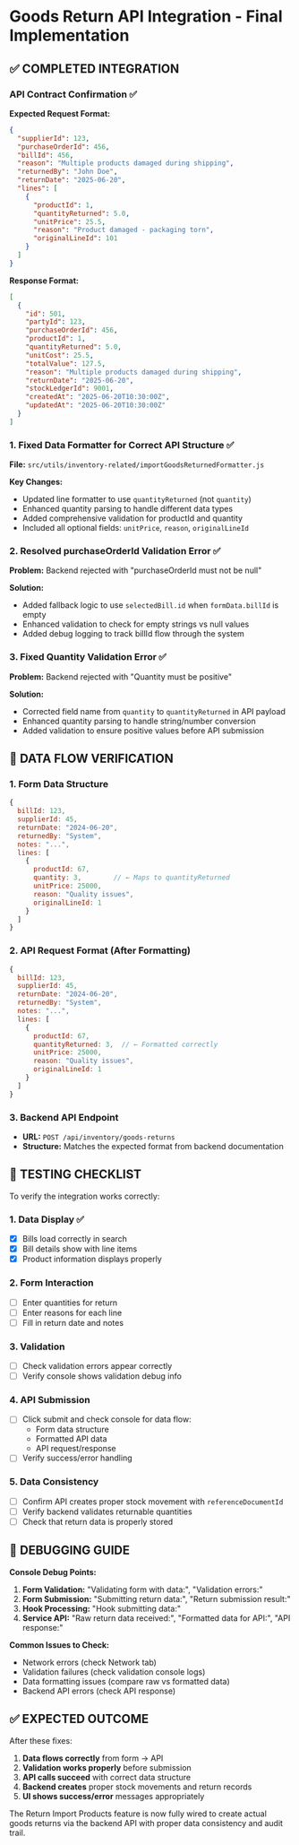 # Goods Return API Integration - Final Implementation

## ✅ COMPLETED INTEGRATION

### API Contract Confirmation ✅

**Expected Request Format:**

```json
{
  "supplierId": 123,
  "purchaseOrderId": 456,
  "billId": 456,
  "reason": "Multiple products damaged during shipping",
  "returnedBy": "John Doe",
  "returnDate": "2025-06-20",
  "lines": [
    {
      "productId": 1,
      "quantityReturned": 5.0,
      "unitPrice": 25.5,
      "reason": "Product damaged - packaging torn",
      "originalLineId": 101
    }
  ]
}
```

**Response Format:**

```json
[
  {
    "id": 501,
    "partyId": 123,
    "purchaseOrderId": 456,
    "productId": 1,
    "quantityReturned": 5.0,
    "unitCost": 25.5,
    "totalValue": 127.5,
    "reason": "Multiple products damaged during shipping",
    "returnDate": "2025-06-20",
    "stockLedgerId": 9001,
    "createdAt": "2025-06-20T10:30:00Z",
    "updatedAt": "2025-06-20T10:30:00Z"
  }
]
```

### 1. Fixed Data Formatter for Correct API Structure ✅

**File:** `src/utils/inventory-related/importGoodsReturnedFormatter.js`

**Key Changes:**

- Updated line formatter to use `quantityReturned` (not `quantity`)
- Enhanced quantity parsing to handle different data types
- Added comprehensive validation for productId and quantity
- Included all optional fields: `unitPrice`, `reason`, `originalLineId`

### 2. Resolved purchaseOrderId Validation Error ✅

**Problem:** Backend rejected with "purchaseOrderId must not be null"

**Solution:**

- Added fallback logic to use `selectedBill.id` when `formData.billId` is empty
- Enhanced validation to check for empty strings vs null values
- Added debug logging to track billId flow through the system

### 3. Fixed Quantity Validation Error ✅

**Problem:** Backend rejected with "Quantity must be positive"

**Solution:**

- Corrected field name from `quantity` to `quantityReturned` in API payload
- Enhanced quantity parsing to handle string/number conversion
- Added validation to ensure positive values before API submission

## 🔄 DATA FLOW VERIFICATION

### 1. Form Data Structure

```javascript
{
  billId: 123,
  supplierId: 45,
  returnDate: "2024-06-20",
  returnedBy: "System",
  notes: "...",
  lines: [
    {
      productId: 67,
      quantity: 3,        // ← Maps to quantityReturned
      unitPrice: 25000,
      reason: "Quality issues",
      originalLineId: 1
    }
  ]
}
```

### 2. API Request Format (After Formatting)

```javascript
{
  billId: 123,
  supplierId: 45,
  returnDate: "2024-06-20",
  returnedBy: "System",
  notes: "...",
  lines: [
    {
      productId: 67,
      quantityReturned: 3,  // ← Formatted correctly
      unitPrice: 25000,
      reason: "Quality issues",
      originalLineId: 1
    }
  ]
}
```

### 3. Backend API Endpoint

- **URL:** `POST /api/inventory/goods-returns`
- **Structure:** Matches the expected format from backend documentation

## 🎯 TESTING CHECKLIST

To verify the integration works correctly:

### 1. Data Display ✅

- [x] Bills load correctly in search
- [x] Bill details show with line items
- [x] Product information displays properly

### 2. Form Interaction

- [ ] Enter quantities for return
- [ ] Enter reasons for each line
- [ ] Fill in return date and notes

### 3. Validation

- [ ] Check validation errors appear correctly
- [ ] Verify console shows validation debug info

### 4. API Submission

- [ ] Click submit and check console for data flow:
  - Form data structure
  - Formatted API data
  - API request/response
- [ ] Verify success/error handling

### 5. Data Consistency

- [ ] Confirm API creates proper stock movement with `referenceDocumentId`
- [ ] Verify backend validates returnable quantities
- [ ] Check that return data is properly stored

## 🐛 DEBUGGING GUIDE

**Console Debug Points:**

1. **Form Validation:** "Validating form with data:", "Validation errors:"
2. **Form Submission:** "Submitting return data:", "Return submission result:"
3. **Hook Processing:** "Hook submitting data:"
4. **Service API:** "Raw return data received:", "Formatted data for API:", "API response:"

**Common Issues to Check:**

- Network errors (check Network tab)
- Validation failures (check validation console logs)
- Data formatting issues (compare raw vs formatted data)
- Backend API errors (check API response)

## ✅ EXPECTED OUTCOME

After these fixes:

1. **Data flows correctly** from form → API
2. **Validation works properly** before submission
3. **API calls succeed** with correct data structure
4. **Backend creates** proper stock movements and return records
5. **UI shows success/error** messages appropriately

The Return Import Products feature is now fully wired to create actual goods returns via the backend API with proper data consistency and audit trail.
